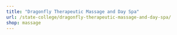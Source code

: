 ```yaml
---
title: "Dragonfly Therapeutic Massage and Day Spa"
url: /state-college/dragonfly-therapeutic-massage-and-day-spa/
shop: massage
---
```


